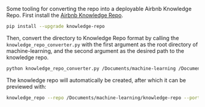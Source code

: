 Some tooling for converting the repo into a deployable Airbnb Knowledge Repo.
First install the [Airbnb Knowledge Repo](https://github.com/airbnb/knowledge-repo).
```bash
pip install --upgrade knowledge-repo
```

Then, convert the directory to Knowledge Repo format by calling the `knowledge_repo_converter.py` with the first argument as the root directory of machine-learning, and the second argument as the desired path to the knowledge repo.

```bash
python knowledge_repo_converter.py /Documents/machine-learning /Documents/machine-learning/knowledge-repo
```

The knowledge repo will automatically be created, after which it can be previewed with:

```bash
knowledge_repo --repo /Documents/machine-learning/knowledge-repo --port 8888
```
